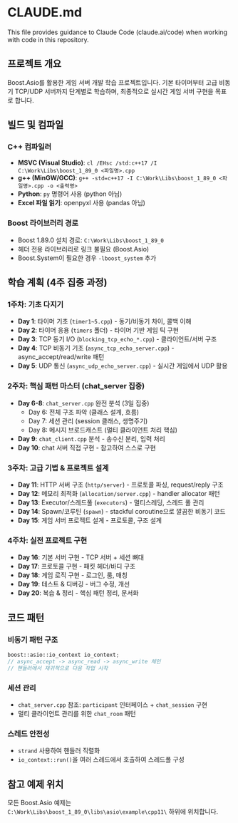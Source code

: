 # CLAUDE.md

This file provides guidance to Claude Code (claude.ai/code) when working with code in this repository.

## 프로젝트 개요

Boost.Asio를 활용한 게임 서버 개발 학습 프로젝트입니다. 기본 타이머부터 고급 비동기 TCP/UDP 서버까지 단계별로 학습하며, 최종적으로 실시간 게임 서버 구현을 목표로 합니다.

## 빌드 및 컴파일

### C++ 컴파일러
- **MSVC (Visual Studio)**: `cl /EHsc /std:c++17 /I C:\Work\Libs\boost_1_89_0 <파일명>.cpp`
- **g++ (MinGW/GCC)**: `g++ -std=c++17 -I C:\Work\Libs\boost_1_89_0 <파일명>.cpp -o <출력명>`
- **Python**: `py` 명령어 사용 (python 아님)
- **Excel 파일 읽기**: openpyxl 사용 (pandas 아님)

### Boost 라이브러리 경로
- Boost 1.89.0 설치 경로: `C:\Work\Libs\boost_1_89_0`
- 헤더 전용 라이브러리로 링크 불필요 (Boost.Asio)
- Boost.System이 필요한 경우 `-lboost_system` 추가

## 학습 계획 (4주 집중 과정)

### 1주차: 기초 다지기
- **Day 1**: 타이머 기초 (`timer1~5.cpp`) - 동기/비동기 차이, 콜백 이해
- **Day 2**: 타이머 응용 (`timers` 폴더) - 타이머 기반 게임 틱 구현
- **Day 3**: TCP 동기 I/O (`blocking_tcp_echo_*.cpp`) - 클라이언트/서버 구조
- **Day 4**: TCP 비동기 기초 (`async_tcp_echo_server.cpp`) - async_accept/read/write 패턴
- **Day 5**: UDP 통신 (`async_udp_echo_server.cpp`) - 실시간 게임에서 UDP 활용

### 2주차: 핵심 패턴 마스터 (chat_server 집중)
- **Day 6-8**: `chat_server.cpp` 완전 분석 (3일 집중)
  - Day 6: 전체 구조 파악 (클래스 설계, 흐름)
  - Day 7: 세션 관리 (session 클래스, 생명주기)
  - Day 8: 메시지 브로드캐스트 (멀티 클라이언트 처리 핵심)
- **Day 9**: `chat_client.cpp` 분석 - 송수신 분리, 입력 처리
- **Day 10**: chat 서버 직접 구현 - 참고하여 스스로 구현

### 3주차: 고급 기법 & 프로젝트 설계
- **Day 11**: HTTP 서버 구조 (`http/server`) - 프로토콜 파싱, request/reply 구조
- **Day 12**: 메모리 최적화 (`allocation/server.cpp`) - handler allocator 패턴
- **Day 13**: Executor/스레드풀 (`executors`) - 멀티스레딩, 스레드 풀 관리
- **Day 14**: Spawn/코루틴 (`spawn`) - stackful coroutine으로 깔끔한 비동기 코드
- **Day 15**: 게임 서버 프로젝트 설계 - 프로토콜, 구조 설계

### 4주차: 실전 프로젝트 구현
- **Day 16**: 기본 서버 구현 - TCP 서버 + 세션 뼈대
- **Day 17**: 프로토콜 구현 - 패킷 헤더/바디 구조
- **Day 18**: 게임 로직 구현 - 로그인, 룸, 매칭
- **Day 19**: 테스트 & 디버깅 - 버그 수정, 개선
- **Day 20**: 복습 & 정리 - 핵심 패턴 정리, 문서화

## 코드 패턴

### 비동기 패턴 구조
```cpp
boost::asio::io_context io_context;
// async_accept -> async_read -> async_write 체인
// 핸들러에서 재귀적으로 다음 작업 시작
```

### 세션 관리
- `chat_server.cpp` 참조: `participant` 인터페이스 + `chat_session` 구현
- 멀티 클라이언트 관리를 위한 `chat_room` 패턴

### 스레드 안전성
- `strand` 사용하여 핸들러 직렬화
- `io_context::run()`을 여러 스레드에서 호출하여 스레드풀 구성

## 참고 예제 위치

모든 Boost.Asio 예제는 `C:\Work\Libs\boost_1_89_0\libs\asio\example\cpp11\` 하위에 위치합니다.